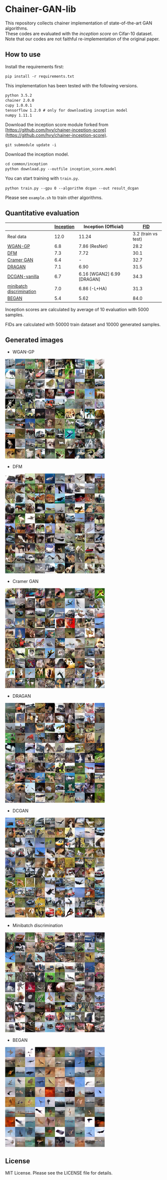 # Chainer-GAN-lib
This repository collects chainer implementation of state-of-the-art GAN algorithms.  
These codes are evaluated with the _inception score_ on Cifar-10 dataset.  
Note that our codes are not faithful re-implementation of the original paper.

How to use
-------

Install the requirements first:
```
pip install -r requirements.txt
```
This implementation has been tested with the following versions.
```
python 3.5.2
chainer 2.0.0
cupy 1.0.0.1
tensorflow 1.2.0 # only for downloading inception model
numpy 1.11.1
```
Download the inception score module forked from [https://github.com/hvy/chainer-inception-score](https://github.com/hvy/chainer-inception-score).
```
git submodule update -i
```
Download the inception model.
```
cd common/inception
python download.py --outfile inception_score.model
```
You can start training with `train.py`.

`python train.py --gpu 0 --algorithm dcgan --out result_dcgan`

Please see `example.sh` to train other algorithms.

Quantitative evaluation
-------

| | [Inception](https://arxiv.org/abs/1606.03498) | Inception (Official) | [FID](https://arxiv.org/abs/1706.08500) |
| ------------- | ------------- | ------------- | ------------- |
| Real data  | 12.0 | 11.24 | 3.2 (train vs test) |
| [WGAN-GP](https://arxiv.org/abs/1704.00028)  | 6.8 | 7.86 (ResNet) | 28.2 |
| [DFM](https://openreview.net/pdf?id=S1X7nhsxl)  | 7.3 | 7.72 | 30.1 |
| [Cramer GAN](https://arxiv.org/abs/1705.10743) | 6.4 | - | 32.7 |
| [DRAGAN](https://arxiv.org/abs/1705.07215)  | 7.1 | 6.90 | 31.5 | 
| [DCGAN-vanilla](https://arxiv.org/abs/1511.06434) | 6.7 | 6.16 [WGAN2] 6.99 [DRAGAN] | 34.3 |
| [minibatch discrimination](https://arxiv.org/abs/1606.03498)  | 7.0 | 6.86 (-L+HA) | 31.3 |
| [BEGAN](https://arxiv.org/abs/1703.10717)  | 5.4 | 5.62 | 84.0 |

Inception scores are calculated by average of 10 evaluation with 5000 samples.

FIDs are calculated with 50000 train dataset and 10000 generated samples.

Generated images
-------

- WGAN-GP

![wgangp](./images/wgan_gp.png)

- DFM

![dfm](./images/dfm.png)

- Cramer GAN

![cramer](./images/cramer.png)

- DRAGAN

![dragan](./images/dragan.png)

- DCGAN

![dcgan](./images/dcgan.png)

- Minibatch discrimination

![minibatch_dis](./images/minibatch_dis.png)

- BEGAN

![began](./images/began.png)

License
-------
MIT License. Please see the LICENSE file for details.
